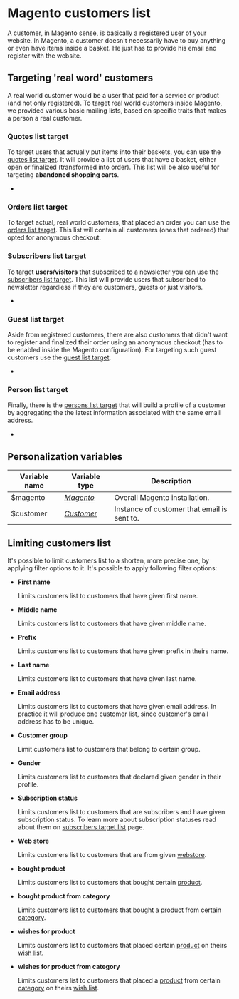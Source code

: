 # Magento customers list

A customer, in Magento sense, is basically a registered user of your website. 
In Magento, a customer doesn't necessarily have to buy anything or even have items inside 
a basket. He just has to provide his email and register with the website. 

## Targeting 'real word' customers

A real world customer would be a user that paid for a service or product (and not only registered).
To target real world customers inside Magento, we provided various basic mailing lists, based 
on specific traits that makes a person a real customer. 

### Quotes list target

To target users that actually put items into their baskets, you can use the 
[quotes list target][quotes-target]. It will provide a list of users that have a basket, either open or finalized (transformed into order). This list will be also useful for targeting **abandoned
shopping carts**.

* [quotes-target]: magento-integration/targets/quotes

### Orders list target

To target actual, real world customers, that placed an order you can use the
[orders list target][orders-target].
This list will contain all customers (ones that ordered) that opted 
for anonymous checkout.

[orders-target]: magento-integration/targets/orders

### Subscribers list target
 
To target **users/visitors** that subscribed to a newsletter you can use the 
[subscribers list target][subscribers-target].
This list will provide users that subscribed to newsletter regardless if they are
customers, guests or just visitors.

* [subscribers-target]: magento-integration/targets/subscribers

### Guest list target

Aside from registered customers, there are also customers that didn't want to 
register and finalized their order using an anonymous checkout (has to be enabled inside 
the Magento configuration). For targeting such guest customers use the [guest list target][guests-target].

* [guests-target]: magento-integration/targets/guests

### Person list target

Finally, there is the [persons list target][persons-target]
that will build a profile of a customer by aggregating the the latest information associated with the same email address.

* [persons-target]: magento-integration/targets/persons

## Personalization variables

| Variable name | Variable type                     | Description                                 |
|---------------|-----------------------------------|---------------------------------------------| 
| $magento      | _[Magento][magento-object]_       | Overall Magento installation.               |
| $customer     | _[Customer][customer-object]_     | Instance of customer that email is sent to. |

## Limiting customers list

It's possible to limit customers list to a shorten, more precise one, by applying
filter options to it. It's possible to apply following filter options:

*  **First name**
     
   Limits customers list to customers that have given first name.

*  **Middle name**

   Limits customers list to customers that have given middle name.

*  **Prefix**

   Limits customers list to customers that have given prefix in theirs name.

*  **Last name**

   Limits customers list to customers that have given last name.

*  **Email address**

   Limits customers list to customers that have given email address. In practice 
   it will produce one customer list, since customer's email address has to be 
   unique.

*  **Customer group**

   Limit customers list to customers that belong to certain group.

*  **Gender**

   Limits customers list to customers that declared given gender in their profile.

*  **Subscription status**

   Limits customers list to customers that are subscribers and have given subscription
   status. To learn more about subscription statuses read about them on [subscribers 
   target list][subscribers-target] page.

*  **Web store**

   Limits customers list to customers that are from given [webstore][webstore-object].

*  **bought product**

   Limits customers list to customers that bought certain [product][product-object].

*  **bought product from category**

   Limits customers list to customers that bought a [product][product-object] from certain [category][category-object].

*  **wishes for product**

   Limits customers list to customers that placed certain [product][product-object] on theirs [wish list][wishlist-object].

*  **wishes for product from category**

   Limits customers list to customers that placed a [product][product-object] from certain [category][category-object] on theirs [wish list][wishlist-object].


[webstore-object]: magento-integration/object/webstore
[product-object]: magento-integration/object/product
[category-object]: magento-integration/object/category
[wishlist-object]: magento-integration/object/wishlist
[customer-object]: magento-integration/object/customer
[person-object]: magento-integration/object/person
[magento-object]: magento-integration/object/magento
[subscribers-target]: magento-integration/targets/subscribers
[guests-target]: magento-integration/targets/guests
[persons-target]: magento-integration/targets/persons
[orders-target]: magento-integration/targets/orders
[quotes-target]: magento-integration/targets/quotes
